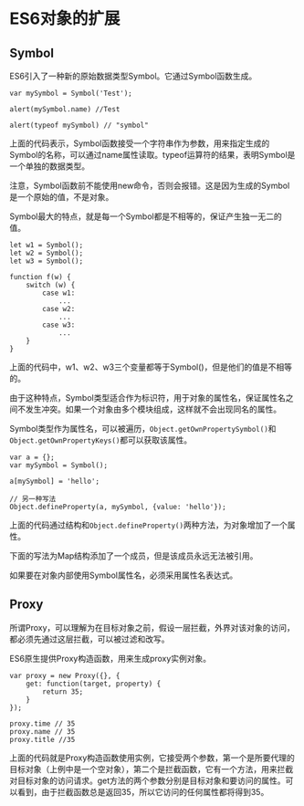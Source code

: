 # ES6对象的扩展 #


## Symbol ##

ES6引入了一种新的原始数据类型Symbol。它通过Symbol函数生成。

	var mySymbol = Symbol('Test');

	alert(mySymbol.name) //Test

	alert(typeof mySymbol) // "symbol"

上面的代码表示，Symbol函数接受一个字符串作为参数，用来指定生成的Symbol的名称，可以通过name属性读取。typeof运算符的结果，表明Symbol是一个单独的数据类型。

注意，Symbol函数前不能使用new命令，否则会报错。这是因为生成的Symbol是一个原始的值，不是对象。

Symbol最大的特点，就是每一个Symbol都是不相等的，保证产生独一无二的值。

	let w1 = Symbol();
	let w2 = Symbol();
	let w3 = Symbol();

	function f(w) {
		switch (w) {
			case w1:
				...
			case w2:
				...
			case w3:
				...	
		}
	}

上面的代码中，w1、w2、w3三个变量都等于Symbol()，但是他们的值是不相等的。

由于这种特点，Symbol类型适合作为标识符，用于对象的属性名，保证属性名之间不发生冲突。如果一个对象由多个模块组成，这样就不会出现同名的属性。

Symbol类型作为属性名，可以被遍历，`Object.getOwnPropertySymbol()`和`Object.getOwnPropertyKeys()`都可以获取该属性。

	var a = {};
	var mySymbol = Symbol();

	a[mySymbol] = 'hello';

	// 另一种写法
	Object.defineProperty(a, mySymbol, {value: 'hello'});

上面的代码通过结构和`Object.defineProperty()`两种方法，为对象增加了一个属性。

下面的写法为Map结构添加了一个成员，但是该成员永远无法被引用。

如果要在对象内部使用Symbol属性名，必须采用属性名表达式。



## Proxy ##

所谓Proxy，可以理解为在目标对象之前，假设一层拦截，外界对该对象的访问，都必须先通过这层拦截，可以被过滤和改写。

ES6原生提供Proxy构造函数，用来生成proxy实例对象。

	var proxy = new Proxy({}, {
		get: function(target, property) {
			return 35;
		}
	});

	proxy.time // 35
	proxy.name // 35
	proxy.title //35

上面的代码就是Proxy构造函数使用实例，它接受两个参数，第一个是所要代理的目标对象（上例中是一个空对象），第二个是拦截函数，它有一个方法，用来拦截对目标对象的访问请求。get方法的两个参数分别是目标对象和要访问的属性。可以看到，由于拦截函数总是返回35，所以它访问的任何属性都将得到35。



